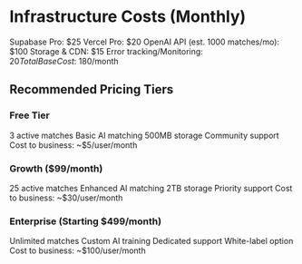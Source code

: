 # Infrastructure Costs (Monthly)

Supabase Pro: $25
Vercel Pro: $20
OpenAI API (est. 1000 matches/mo): $100
Storage & CDN: $15
Error tracking/Monitoring: $20
Total Base Cost: ~$180/month

## Recommended Pricing Tiers

### Free Tier

3 active matches
Basic AI matching
500MB storage
Community support
Cost to business: ~$5/user/month

### Growth ($99/month)

25 active matches
Enhanced AI matching
2TB storage
Priority support
Cost to business: ~$30/user/month

### Enterprise (Starting $499/month)

Unlimited matches
Custom AI training
Dedicated support
White-label option
Cost to business: ~$100/user/month
